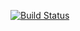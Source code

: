 [![Build Status](https://travis-ci.org/aikrasnov/simple-messenger.svg?branch=master)](https://travis-ci.org/aikrasnov/simple-messenger)
